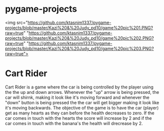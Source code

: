 # pygame-projects
<img src="https://github.com/ktasnim1337/pygame-projects/blob/master/Kazi%20&%20Judy_pd10/game%20pic%201.PNG?raw=true"  "https://github.com/ktasnim1337/pygame-projects/blob/master/Kazi%20&%20Judy_pd10/game%20pic%202.PNG?raw=true" "https://github.com/ktasnim1337/pygame-projects/blob/master/Kazi%20&%20Judy_pd10/game%20pic%203.PNG?raw=true">
<br>
<h1> Cart Rider</h1>
<p> Cart Rider is a game where the car is being controlled by the player using the the up and down arrows. Whenever the "up" arrow is being pressed, the car will shirnk, making it look like it's moving forward and whenever the "down" button is being pressed the the car will get bigger making it look like it's moving backwards. The objective of the game is to have the car (player) get as many hearts as they can before the health decreases to zero. If the car comes in touch with the hearts the score will increase by 2 and if the car comes in touch with the banana's the health will drecrease by 2. </p>

